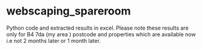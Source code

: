 # webscaping_spareroom
Python code and extracted results in excel. Please note these results are only for B4 7da (my area ) postcode and properties which are available now i.e not 2 months later or 1 month later.
